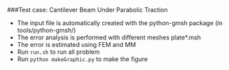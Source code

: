 
###Test case: Cantilever Beam Under Parabolic Traction

- The input file is automatically created with the python-gmsh package (in tools/python-gmsh/)
- The error analysis is performed with different meshes plate*.msh
- The error is estimated using FEM and MM
- Run ```run.sh``` to run all problem
- Run ```python makeGraphic.py``` to make the figure
